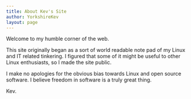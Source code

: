 ```yaml
---
title: About Kev's Site
author: YorkshireKev
layout: page
---
```

Welcome to my humble corner of the web.

<div>
  <p>
    This site originally began as a sort of world readable note pad of my Linux and IT related tinkering. I figured that some of it might be useful to other Linux enthusiasts, so I made the site public.
  </p>
  
  <p>
    I make no apologies for the obvious bias towards Linux and open source software. I believe freedom in software is a truly great thing.
  </p>
  
  <p>
    Kev.
  </p>
</div>